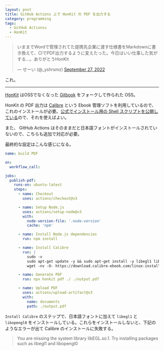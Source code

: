 ```yaml
---
layout: post
title: GitHub Actions 上で HonKit の PDF を出力する
category: programming
tags:
  - GitHub Actionss
  - HonKit
---
```


<blockquote class="twitter-tweet"><p lang="ja" dir="ltr">いままでWordで管理されてた提携先企業に渡す仕様書をMarkdownに書き換えて、CIでPDF出力するように変えたった。今日はいい仕事した気がする…。ありがとうHonKit</p>&mdash; せーい (@_yshrsmz) <a href="https://twitter.com/_yshrsmz/status/1574763490493235203?ref_src=twsrc%5Etfw">September 27, 2022</a></blockquote>

これ。

---

[HonKit](https://github.com/honkit/honkit) はOSSでなくなった [Gitbook](https://github.com/GitbookIO/gitbook) をフォークして作られた OSS。

HonKit の PDF 出力は [Calibre](https://calibre-ebook.com/) という Ebook 管理ソフトを利用しているので、これのインストールが必要。[公式でインストール用の Shell スクリプトを公開している](https://calibre-ebook.com/download_linux)ので、それを使えばよい。

また、 GitHub Actions はそのままだと日本語フォントがインストールされていないので、こちらも追加で対応が必要。

最終的な設定はこんな感じになる。

```yml
name: build PDF

on:
  workflow_call:

jobs:
  publish-pdf:
    runs-on: ubuntu-latest
    steps:
      - name: Checkout
        uses: actions/checkout@v3

      - name: Setup Node.js
        uses: actions/setup-node@v3
        with:
          node-version-file: '.node-version'
          cache: 'npm'

      - name: Install Node.js dependencies
        run: npm install

      - name: Install Calibre
        run: |
          sudo -v
          sudo apt-get update -y && sudo apt-get install -y libegl1 libopengl0 fonts-noto
          wget -nv -O- https://download.calibre-ebook.com/linux-installer.sh | sudo sh /dev/stdin

      - name: Generate PDF
        run: npx honkit pdf ./ ./output.pdf

      - name: Upload PDF
        uses: actions/upload-artifact@v3
        with:
          name: documents
          path: ./output.pdf
```

`Install Calibre` のステップで、日本語フォントに加えて `libegl1` と `libopengl0` をインストールしている。これらをインストールしないと、下記のようなエラーが出て Calibre のインストールに失敗する。

> You are missing the system library libEGL.so.1. Try installing packages such as libegl1 and libopengl0
